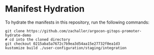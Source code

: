# Manifest Hydration

To hydrate the manifests in this repository, run the following commands:

```shell
git clone https://github.com/zachaller/argocon-gitops-promoter-hydrate-demo
# cd into the cloned directory
git checkout 0215aba5a7672c7b9ea3d54aa15e27732f0ea1d3
kustomize build ./user-configuration/staging/integration
```
